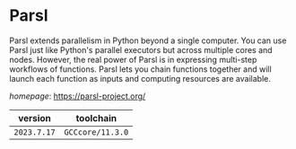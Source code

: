 # Parsl

Parsl extends parallelism in Python beyond a single computer. You can use Parsl just like Python's parallel executors but across multiple cores and nodes. However, the real power of Parsl is in expressing multi-step workflows of functions. Parsl lets you chain functions together and will launch each function as inputs and computing resources are available.

*homepage*: <https://parsl-project.org/>

version | toolchain
--------|----------
``2023.7.17`` | ``GCCcore/11.3.0``
